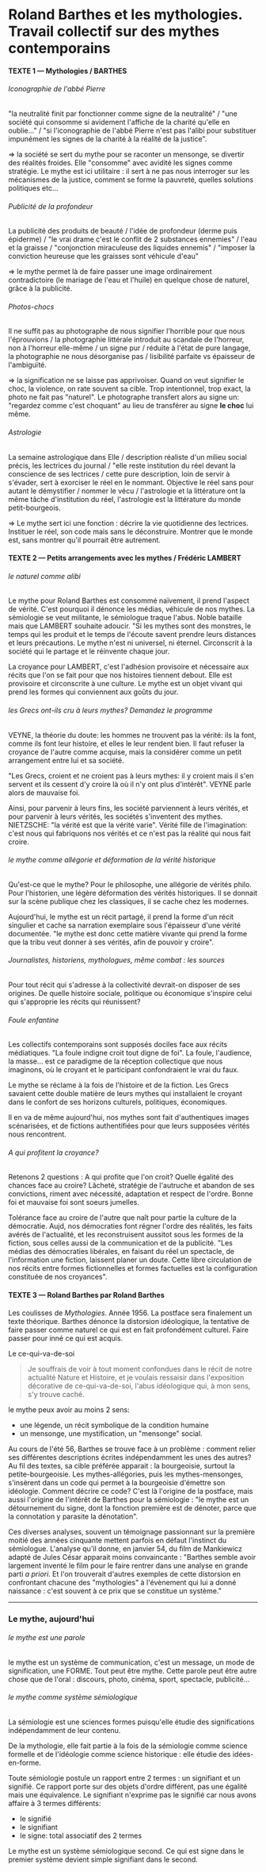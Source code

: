 # Roland Barthes et les mythologies. Travail collectif sur des mythes contemporains

#### TEXTE 1 — Mythologies / BARTHES

###### Iconographie de l'abbé Pierre

"la neutralité finit par fonctionner comme signe de la neutralité" / "une société qui consomme si avidement l'affiche de la charité qu'elle en oublie..." / "si l'iconographie de l'abbé Pierre n'est pas l'alibi pour substituer impunément les signes de la charité à la réalité de la justice".

=&gt; la société se sert du mythe pour se raconter un mensonge, se divertir des réalités froides. Elle "consomme" avec avidité les signes comme stratégie. Le mythe est ici utilitaire : il sert à ne pas nous interroger sur les mécanismes de la justice, comment se forme la pauvreté, quelles solutions politiques etc...

###### Publicité de la profondeur

La publicité des produits de beauté / l'idée de profondeur \(derme puis épiderme\) / "le vrai drame c'est le conflit de 2 substances ennemies" / l'eau et la graisse / "conjonction miraculeuse des liquides ennemis" / "imposer la conviction heureuse que les graisses sont véhicule d'eau"

=&gt; le mythe permet là de faire passer une image ordinairement contradictoire \(le mariage de l'eau et l'huile\) en quelque chose de naturel, grâce à la publicité.

###### Photos-chocs

Il ne suffit pas au photographe de nous signifier l'horrible pour que nous l'éprouvions / la photographie littérale introduit au scandale de l'horreur, non à l'horreur elle-même / un signe pur / réduite à l'état de pure langage, la photographie ne nous désorganise pas / lisibilité parfaite vs épaisseur de l'ambiguïté.

=&gt; la signification ne se laisse pas apprivoiser. Quand on veut signifier le choc, la violence, on rate souvent sa cible. Trop intentionnel, trop exact, la photo ne fait pas "naturel". Le photographe transfert alors au signe un: "regardez comme c'est choquant" au lieu de transférer au signe **le choc** lui même.

###### Astrologie

La semaine astrologique dans Elle / description réaliste d'un milieu social précis, les lectrices du journal / "elle reste institution du réel devant la conscience de ses lectrices / cette pure description, loin de servir à s'évader, sert à exorciser le réel en le nommant. Objective le réel sans pour autant le démystifier / nommer le vécu / l'astrologie et la littérature ont la même tâche d'institution du réel, l'astrologie est la littérature du monde petit-bourgeois.

=&gt; Le mythe sert ici une fonction : décrire la vie quotidienne des lectrices. Instituer le réel, son code mais sans le déconstruire. Montrer que le monde est, sans montrer qu'il pourrait être autrement.

#### TEXTE 2 — Petits arrangements avec les mythes / Frédéric LAMBERT

###### le naturel comme alibi

Le mythe pour Roland Barthes est consommé naïvement, il prend l'aspect de vérité. C'est pourquoi il dénonce les médias, véhicule de nos mythes. La sémiologie se veut militante, le sémiologue traque l'abus. Noble bataille mais que LAMBERT souhaite adoucir. "Si les mythes sont des monstres, le temps qui les produit et le temps de l'écoute savent prendre leurs distances et leurs précautions. Le mythe n'est ni universel, ni éternel. Circonscrit à la société qui le partage et le réinvente chaque jour.

La croyance pour LAMBERT, c'est l'adhésion provisoire et nécessaire aux récits que l'on se fait pour que nos histoires tiennent debout. Elle est provisoire et circonscrite à une culture. Le mythe est un objet vivant qui prend les formes qui conviennent aux goûts du jour.

###### les Grecs ont-ils cru à leurs mythes? Demandez le programme

VEYNE, la théorie du doute: les hommes ne trouvent pas la vérité: ils la font, comme ils font leur histoire, et elles le leur rendent bien. Il faut refuser la croyance de l'autre comme acquise, mais la considérer comme un petit arrangement entre lui et sa société.

"Les Grecs, croient et ne croient pas à leurs mythes: il y croient mais il s'en servent et ils cessent d'y croire là où il n'y ont plus d'intérêt". VEYNE parle alors de mauvaise foi.

Ainsi, pour parvenir à leurs fins, les société parviennent à leurs vérités, et pour parvenir à leurs vérités, les sociétés s'inventent des mythes. NIETZSCHE: "la vérité est que la vérité varie". Vérité fille de l'imagination: c'est nous qui fabriquons nos vérités et ce n'est pas la réalité qui nous fait croire.

###### le mythe comme allégorie et déformation de la vérité historique

Qu'est-ce que le mythe? Pour le philosophe, une allégorie de vérités philo. Pour l'historien, une légère déformation des vérités historiques. Il se donnait sur la scène publique chez les classiques, il se cache chez les modernes.

Aujourd'hui, le mythe est un récit partagé, il prend la forme d'un récit singulier et cache sa narration exemplaire sous l'épaisseur d'une vérité documentée. "le mythe est donc cette matière vivante qui prend la forme que la tribu veut donner à ses vérités, afin de pouvoir y croire".

###### Journalistes, historiens, mythologues, même combat : les sources

Pour tout récit qui s'adresse à la collectivité devrait-on disposer de ses origines. De quelle histoire sociale, politique ou économique s'inspire celui qui s'approprie les récits qui réunissent?

###### Foule enfantine

Les collectifs contemporains sont supposés dociles face aux récits médiatiques. "La foule indigne croit tout digne de foi". La foule, l'audience, la masse... est ce paradigme de la réception collectique que nous imaginons, où le croyant et le participant confondraient le vrai du faux.

Le mythe se réclame à la fois de l'histoire et de la fiction. Les Grecs savaient cette double matière de leurs mythes qui installaient le croyant dans le confort de ses horizons culturels, politiques, économiques.

Il en va de même aujourd'hui, nos mythes sont fait d'authentiques images scénarisées, et de fictions authentifiées pour que leurs supposées vérités nous rencontrent.

###### A qui profitent la croyance?

Retenons 2 questions : A qui profite que l'on croit? Quelle égalité des chances face au croire? Lâcheté, stratégie de l'autruche et abandon de ses convictions, riment avec nécessité, adaptation et respect de l'ordre. Bonne foi et mauvaise foi sont soeurs jumelles.

Tolérance face au croire de l'autre que naît pour partie la culture de la démocratie. Aujd, nos démocraties font régner l'ordre des réalités, les faits avérés de l'actualité, et les reconstruisent aussitot sous les formes de la fiction, sous celles aussi de la communication et de la publicité. "Les médias des démocraties libérales, en faisant du réel un spectacle, de l'information une fiction, laissent planer un doute. Cette libre circulation de nos récits entre formes fictionnelles et formes factuelles est la configuration constituée de nos croyances".

#### TEXTE 3 — Roland Barthes par Roland Barthes

Les coulisses de _Mythologies_. Année 1956. La postface sera finalement un texte théorique. Barthes dénonce la distorsion idéologique, la tentative de faire passer comme naturel ce qui est en fait profondément culturel. Faire passer pour inné ce qui est acquis.

Le ce-qui-va-de-soi

> Je souffrais de voir à tout moment confondues dans le récit de notre actualité Nature et Histoire, et je voulais ressaisir dans l'exposition décorative de ce-qui-va-de-soi, l'abus idéologique qui, à mon sens, s'y trouve caché.

le mythe peux avoir au moins 2 sens:

* une légende, un récit symbolique de la condition humaine
* un mensonge, une mystification, un "mensonge" social.

Au cours de l'été 56, Barthes se trouve face à un problème : comment relier ses différentes descriptions écrites indépendamment les unes des autres? Au fil des textes, sa cible préférée apparait : la bourgeoisie, surtout la petite-bourgeoisie. Les mythes-allégories, puis les mythes-mensonges, s'insèrent dans un code qui permet à la bourgeoisie d'émettre son idéologie. Comment décrire ce code? C'est là l'origine de la postface, mais aussi l'origine de l'intérêt de Barthes pour la sémiologie : "le mythe est un détournement du signe, dont la fonction première est de dénoter, parce que la connotation y parasite la dénotation".

Ces diverses analyses, souvent un témoignage passionnant sur la première moitié des années cinquante mettent parfois en défaut l'instinct du sémiologue. L'analyse qu'il donne, en janvier 54, du film de Mankiewicz adapté de Jules César apparait moins convaincante : "Barthes semble avoir largement inventé le film pour le faire rentrer dans une analyse en grande parti _a priori_. Et l'on trouverait d'autres exemples de cette distorsion en confrontant chacune des "mythologies" à l'évènement qui lui a donné naissance : c'est souvent à ce prix que se constitue un système."

---

### Le mythe, aujourd'hui

###### le mythe est une parole

le mythe est un système de communication, c'est un message, un mode de signification, une FORME. Tout peut être mythe. Cette parole peut être autre chose que de l'oral : discours, photo, cinéma, sport, spectacle, publicité...

###### le mythe comme système sémiologique

La sémiologie est une sciences formes puisqu'elle étudie des significations indépendamment de leur contenu.

De la mythologie, elle fait partie à la fois de la sémiologie comme science formelle et de l'idéologie comme science historique : elle étudie des idées-en-forme.

Toute sémiologie postule un rapport entre 2 termes : un signifiant et un signifié. Ce rapport porte sur des objets d'ordre différent, pas une égalité mais une équivalence. Le signifiant n'exprime pas le signifié car nous avons affaire à 3 termes différents:

* le signifié
* le signifiant
* le signe: total associatif des 2 termes

Le mythe est un système sémiologique second. Ce qui est signe dans le premier système devient simple signifiant dans le second.

